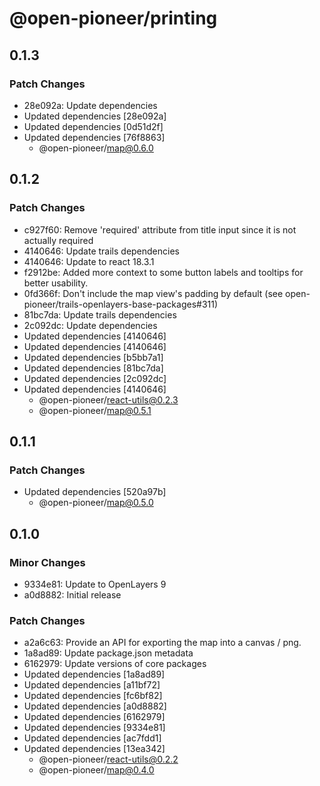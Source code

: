 # @open-pioneer/printing

## 0.1.3

### Patch Changes

-   28e092a: Update dependencies
-   Updated dependencies [28e092a]
-   Updated dependencies [0d51d2f]
-   Updated dependencies [76f8863]
    -   @open-pioneer/map@0.6.0

## 0.1.2

### Patch Changes

-   c927f60: Remove 'required' attribute from title input since it is not actually required
-   4140646: Update trails dependencies
-   4140646: Update to react 18.3.1
-   f2912be: Added more context to some button labels and tooltips for better usability.
-   0fd366f: Don't include the map view's padding by default (see open-pioneer/trails-openlayers-base-packages#311)
-   81bc7da: Update trails dependencies
-   2c092dc: Update dependencies
-   Updated dependencies [4140646]
-   Updated dependencies [4140646]
-   Updated dependencies [b5bb7a1]
-   Updated dependencies [81bc7da]
-   Updated dependencies [2c092dc]
-   Updated dependencies [4140646]
    -   @open-pioneer/react-utils@0.2.3
    -   @open-pioneer/map@0.5.1

## 0.1.1

### Patch Changes

-   Updated dependencies [520a97b]
    -   @open-pioneer/map@0.5.0

## 0.1.0

### Minor Changes

-   9334e81: Update to OpenLayers 9
-   a0d8882: Initial release

### Patch Changes

-   a2a6c63: Provide an API for exporting the map into a canvas / png.
-   1a8ad89: Update package.json metadata
-   6162979: Update versions of core packages
-   Updated dependencies [1a8ad89]
-   Updated dependencies [a11bf72]
-   Updated dependencies [fc6bf82]
-   Updated dependencies [a0d8882]
-   Updated dependencies [6162979]
-   Updated dependencies [9334e81]
-   Updated dependencies [ac7fdd1]
-   Updated dependencies [13ea342]
    -   @open-pioneer/react-utils@0.2.2
    -   @open-pioneer/map@0.4.0
